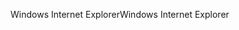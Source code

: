 <span data-ttu-id="55b3a-101">Windows Internet Explorer</span><span class="sxs-lookup"><span data-stu-id="55b3a-101">Windows Internet Explorer</span></span>